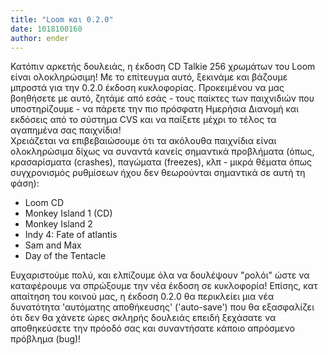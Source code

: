```yaml
---
title: "Loom και 0.2.0"
date: 1018100160
author: ender
---
```


Κατόπιν αρκετής δουλειάς, η έκδοση CD Talkie 256 χρωμάτων του Loom είναι ολοκληρώσιμη! Με το επίτευγμα αυτό, ξεκινάμε και βάζουμε μπροστά για την 0.2.0 έκδοση κυκλοφορίας. Προκειμένου να μας βοηθήσετε με αυτό, ζητάμε από εσάς - τους παίκτες των παιχνιδιών που υποστηρίζουμε - να πάρετε την πιο πρόσφατη Ημερήσια Διανομή και εκδόσεις από το σύστημα CVS και να παίξετε μέχρι το τέλος τα αγαπημένα σας παιχνίδια!  
Χρειάζεται να επιβεβαιώσουμε ότι τα ακόλουθα παιχνίδια είναι ολοκληρώσιμα δίχως να συναντά κανείς σημαντικά προβλήματα (όπως, κρασαρίσματα (crashes), παγώματα (freezes), κλπ - μικρά θέματα όπως συγχρονισμός ρυθμίσεων ήχου δεν θεωρούνται σημαντικά σε αυτή τη φάση):

*   Loom CD
*   Monkey Island 1 (CD)
*   Monkey Island 2
*   Indy 4: Fate of atlantis
*   Sam and Max
*   Day of the Tentacle

Ευχαριστούμε πολύ, και ελπίζουμε όλα να δουλέψουν "ρολόι" ώστε να καταφέρουμε να σπρώξουμε την νέα έκδοση σε κυκλοφορία! Επίσης, κατ απαίτηση του κοινού μας, η έκδοση 0.2.0 θα περικλείει μια νέα δυνατότητα 'αυτόματης αποθήκευσης' ('auto-save') που θα εξασφαλίζει ότι δεν θα χάνετε ώρες σκληρής δουλειάς επειδή ξεχάσατε να αποθηκεύσετε την πρόοδό σας και συναντήσατε κάποιο απρόσμενο πρόβλημα (bug)!
